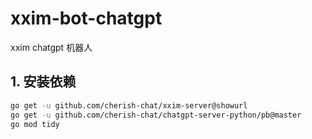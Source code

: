 # xxim-bot-chatgpt

xxim chatgpt 机器人

## 1. 安装依赖

```bash
go get -u github.com/cherish-chat/xxim-server@showurl
go get -u github.com/cherish-chat/chatgpt-server-python/pb@master
go mod tidy
```
